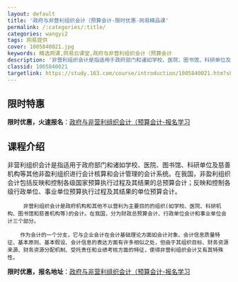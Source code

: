 ```yaml
---
layout: default
title: '政府与非营利组织会计（预算会计-限时优惠-网易精品课'
permalink: /:categories/:title/
categories: wangyi2
tags: 网易提供
cover: 1005840021.jpg
keywords: 精选网课,网易云课堂,政府与非营利组织会计（预算会计
description: '非营利组织会计是指适用于政府部门和诸如学校、医院、图书馆、科研单位及慈善机构等其他非盈利组织进行会计核算和会计管理的会计'
classid: 1005840021
targetlink: https://study.163.com/course/introduction/1005840021.htm?share=1&shareId=1025206652&utm_campaign=share&utm_medium=iphoneShare&utm_source=&utm_u=1025206652
---
```


## 限时特惠

**限时优惠，火速报名**：[政府与非营利组织会计（预算会计-报名学习](https://study.163.com/course/introduction/1005840021.htm?share=1&shareId=1025206652&utm_campaign=share&utm_medium=iphoneShare&utm_source=&utm_u=1025206652)

## 课程介绍

非营利组织会计是指适用于政府部门和诸如学校、医院、图书馆、科研单位及慈善机构等其他非盈利组织进行会计核算和会计管理的会计系统。在我国，非盈利组织会计包括反映和控制各级国家预算执行过程及其结果的总预算会计；反映和控制各级行政单位、事业单位预算执行过程及其结果的单位预算会计。

         非营利组织会计是政府机构和其他不以营利为主要目的的组织(如学校、医院、科研机构、图书馆和慈善机构等)的会计。在我国，分为财政总预算会计、行政单位会计和事业单位会计三个部分。

        作为会计的一个分支，它与企业会计在会计基础理论方面如会计对象、会计信息质量特征、基本原则、基本假设、会计信息的表达方面有许多相似之处，但由于其组织目标、财务资源来源、财务资源分配机制、受托责任和业绩考核方面的特征，使得非营利组织会计又有其特殊性。

**限时优惠，报名地址**：[政府与非营利组织会计（预算会计-报名学习](https://study.163.com/course/introduction/1005840021.htm?share=1&shareId=1025206652&utm_campaign=share&utm_medium=iphoneShare&utm_source=&utm_u=1025206652)

